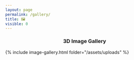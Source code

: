 ```yaml
---
layout: page
permalink: /gallery/
title: 🖼
visible: 0
---
```


### <center> 3D Image Gallery </center>

{% include image-gallery.html folder="/assets/uploads" %}
